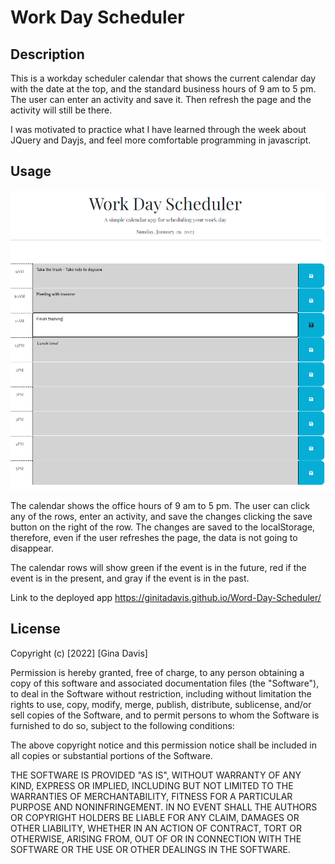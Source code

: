 # Work Day Scheduler

## Description

This is a workday scheduler calendar that shows the current calendar day with the date at the top, and the standard business hours of 9 am to 5 pm. The user can enter an activity and save it. Then refresh the page and the activity will still be there.

I was motivated to practice what I have learned through the week about JQuery and Dayjs, and feel more comfortable programming in javascript.

## Usage

![alt text](Assets/Work-scheduler-img.png)

The calendar shows the office hours of 9 am to 5 pm. The user can click any of the rows, enter an activity, and save the changes clicking the save button on the right of the row.
The changes are saved to the localStorage, therefore, even if the user refreshes the page, the data is not going to disappear.

The calendar rows will show green if the event is in the future, red if the event is in the present, and gray if the event is in the past. 

Link to the deployed app https://ginitadavis.github.io/Word-Day-Scheduler/

## License
Copyright (c) [2022] [Gina Davis]

Permission is hereby granted, free of charge, to any person obtaining a copy of this software and associated documentation files (the "Software"), to deal in the Software without restriction, including without limitation the rights to use, copy, modify, merge, publish, distribute, sublicense, and/or sell copies of the Software, and to permit persons to whom the Software is furnished to do so, subject to the following conditions:

The above copyright notice and this permission notice shall be included in all copies or substantial portions of the Software.

THE SOFTWARE IS PROVIDED "AS IS", WITHOUT WARRANTY OF ANY KIND, EXPRESS OR IMPLIED, INCLUDING BUT NOT LIMITED TO THE WARRANTIES OF MERCHANTABILITY, FITNESS FOR A PARTICULAR PURPOSE AND NONINFRINGEMENT. IN NO EVENT SHALL THE AUTHORS OR COPYRIGHT HOLDERS BE LIABLE FOR ANY CLAIM, DAMAGES OR OTHER LIABILITY, WHETHER IN AN ACTION OF CONTRACT, TORT OR OTHERWISE, ARISING FROM, OUT OF OR IN CONNECTION WITH THE SOFTWARE OR THE USE OR OTHER DEALINGS IN THE SOFTWARE.